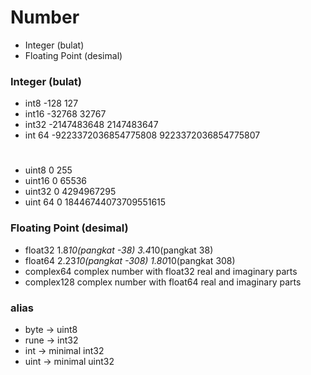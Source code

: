 # Number

- Integer (bulat)
- Floating Point (desimal)

### Integer (bulat)

- int8 -128 127
- int16 -32768 32767
- int32 -2147483648 2147483647
- int 64 -9223372036854775808 9223372036854775807

#

- uint8 0 255
- uint16 0 65536
- uint32 0 4294967295
- uint 64 0 18446744073709551615

### Floating Point (desimal)

- float32 1.8*10(pangkat -38) 3.4*10(pangkat 38)
- float64 2.23*10(pangkat -308) 1.80*10(pangkat 308)
- complex64 complex number with float32 real and imaginary parts
- complex128 complex number with float64 real and imaginary parts

### alias

- byte -> uint8
- rune -> int32
- int -> minimal int32
- uint -> minimal uint32
